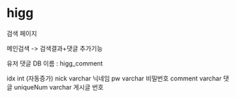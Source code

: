 # higg

검색 페이지 

메인검색 -> 검색결과+댓글 추가기능






유저 댓글 DB 이름 : higg_comment

idx int (자동증가)
nick varchar 닉네임
pw varchar 비밀번호
comment varchar 댓글
uniqueNum varchar 게시글 번호






